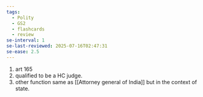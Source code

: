 ```yaml
---
tags:
  - Polity
  - GS2
  - flashcards
  - review
se-interval: 1
se-last-reviewed: 2025-07-16T02:47:31
se-ease: 2.5
---
```

1. art 165
2. qualified to be a HC judge.
3. other function same as [[Attorney general of India]] but in the context of state.
